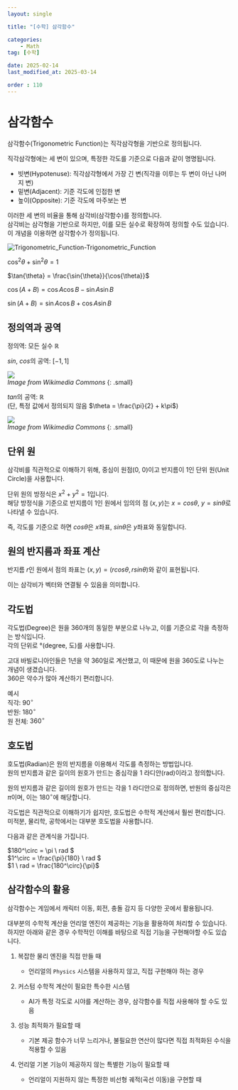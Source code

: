 ```yaml
---
layout: single

title: "[수학] 삼각함수"

categories:
    - Math
tag: [수학]

date: 2025-02-14
last_modified_at: 2025-03-14

order : 110
---
```


# 삼각함수

삼각함수(Trigonometric Function)는 직각삼각형을 기반으로 정의됩니다. 

직각삼각형에는 세 변이 있으며, 특정한 각도를 기준으로 다음과 같이 명명됩니다.

- 빗변(Hypotenuse): 직각삼각형에서 가장 긴 변(직각을 이루는 두 변이 아닌 나머지 변)
- 밑변(Adjacent): 기준 각도에 인접한 변
- 높이(Opposite): 기준 각도에 마주보는 변

이러한 세 변의 비율을 통해 삼각비(삼각함수)를 정의합니다.  
삼각비는 삼각형을 기반으로 하지만, 이를 모든 실수로 확장하여 정의할 수도 있습니다.  
이 개념을 이용하면 삼각함수가 정의됩니다.

![Trigonometric_Function-Trigonometric_Function]({{site.url}}/images/etc/Math/2025-02-14-Math-Trigonometric_Function/Trigonometric_Function-Trigonometric_Function.PNG)

$\cos^2{\theta} + \sin^2{\theta} = 1$

$\tan{\theta} = \frac{\sin{\theta}}{\cos{\theta}}$

$\cos(A + B) = \cos A \cos B - \sin A \sin B$

$\sin(A + B) = \sin A \cos B + \cos A \sin B$

## 정의역과 공역

정의역: 모든 실수 $\mathbb{R}$

$sin$, $cos$의 공역: $[−1,1]$

![](https://upload.wikimedia.org/wikipedia/commons/thumb/3/38/Sine_cosine_plot.svg/800px-Sine_cosine_plot.svg.png)  
<cite>Image from Wikimedia Commons</cite>
{: .small}

$tan$의 공역: $\mathbb{R}$  
(단, 특정 값에서 정의되지 않음 $\theta = \frac{\pi}{2} + k\pi$)

![](https://upload.wikimedia.org/wikipedia/commons/thumb/d/d3/Tangent.svg/738px-Tangent.svg.png)  
<cite>Image from Wikimedia Commons</cite>
{: .small}

## 단위 원

삼각비를 직관적으로 이해하기 위해, 중심이 원점(0, 0)이고 반지름이 1인 단위 원(Unit Circle)을 사용합니다.

단위 원의 방정식은 $x^2 + y^2 = 1$입니다.  
해당 방정식을 기준으로 반지름이 1인 원에서 임의의 점 $(x, y)$는 $x=cosθ$, $y=sinθ$로 나타낼 수 있습니다.

즉, 각도를 기준으로 하면 $cosθ$은 $x$좌표, $sinθ$은 $y$좌표와 동일합니다.

## 원의 반지름과 좌표 계산

반지름 $r$인 원에서 점의 좌표는 $(x,y)=(r cosθ,r sinθ)$와 같이 표현됩니다.

이는 삼각비가 벡터와 연결될 수 있음을 의미합니다.

## 각도법

각도법(Degree)은 원을 360개의 동일한 부분으로 나누고, 이를 기준으로 각을 측정하는 방식입니다.  
각의 단위로 $°$(degree, 도)를 사용합니다.

고대 바빌로니아인들은 1년을 약 360일로 계산했고, 이 때문에 원을 360도로 나누는 개념이 생겼습니다.  
360은 약수가 많아 계산하기 편리합니다.

예시  
직각: $90^\circ$  
반원: $180^\circ$  
원 전체: $360^\circ$

## 호도법

호도법(Radian)은 원의 반지름을 이용해서 각도를 측정하는 방법입니다.  
원의 반지름과 같은 길이의 원호가 만드는 중심각을 1 라디안(rad)이라고 정의합니다.

원의 반지름과 같은 길이의 원호가 만드는 각을 1 라디안으로 정의하면, 반원의 중심각은 $\pi$이며, 이는 $180^\circ$에 해당합니다.

각도법은 직관적으로 이해하기가 쉽지만, 호도법은 수학적 계산에서 훨씬 편리합니다.  
미적분, 물리학, 공학에서는 대부분 호도법을 사용합니다.

다음과 같은 관계식을 가집니다.

$180^\circ = \pi \ rad $  
$1^\circ = \frac{\pi}{180} \ rad $  
$1 \ rad = \frac{180^\circ}{\pi}$

## 삼각함수의 활용

삼각함수는 게임에서 캐릭터 이동, 회전, 충돌 감지 등 다양한 곳에서 활용됩니다.

대부분의 수학적 계산을 언리얼 엔진이 제공하는 기능을 활용하여 처리할 수 있습니다.  
하지만 아래와 같은 경우 수학적인 이해를 바탕으로 직접 기능을 구현해야할 수도 있습니다.

1. 복잡한 물리 엔진을 직접 만들 때
    - 언리얼의 `Physics` 시스템을 사용하지 않고, 직접 구현해야 하는 경우

2. 커스텀 수학적 계산이 필요한 특수한 시스템
    - AI가 특정 각도로 시야를 계산하는 경우, 삼각함수를 직접 사용해야 할 수도 있음

3. 성능 최적화가 필요할 때
    - 기본 제공 함수가 너무 느리거나, 불필요한 연산이 많다면 직접 최적화된 수식을 적용할 수 있음

4. 언리얼 기본 기능이 제공하지 않는 특별한 기능이 필요할 때
    - 언리얼이 지원하지 않는 특정한 비선형 궤적(곡선 이동)을 구현할 때
